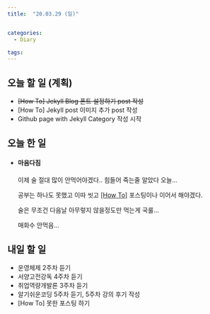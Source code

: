 ```yaml
---
title:  "20.03.29 (일)"


categories:
  - Diary

tags:
---
```


## 오늘 할 일 (계획)

- ~~[How To] Jekyll Blog 폰트 설정하기 post 작성~~
- [How To] Jekyll post 이미지 추가 post 작성
- Github page with Jekyll Category 작성 시작



## 오늘 한 일

- #### 마음다짐

  이제 술 절대 많이 안먹어야겠다.. 힘들어 죽는줄 알았다 오늘...

  공부는 하나도 못했고 이따 씻고 [[How To]](https://nam-ki-bok.github.io/categories/HowTo/) 포스팅이나 이어서 해야겠다.
  
  술은 무조건 다음날 아무렇지 않을정도만 먹는게 국룰...
  
  매화수 안먹음...
  
  
  
  


## 내일 할 일

- 운영체제 2주차 듣기
- 서양고전강독 4주차 듣기
- 취업역량개발론 3주차 듣기
- 알기쉬운코딩 5주차 듣기, 5주차 강의 후기 작성
- [How To] 못한 포스팅 하기

